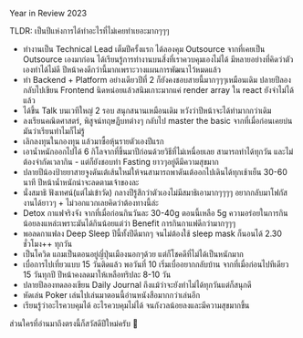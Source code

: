 
Year in Review 2023

TLDR: เป็นปีแห่งการได้ทำอะไรที่ไม่เคยทำเยอะมากๆๆๆ

- ทำงานเป็น Technical Lead เต็มปีครั้งแรก ได้ลองคุม Outsource จากที่เคยเป็น Outsource เองมาก่อน ได้เรียนรู้การทำงานบนสิ่งที่เราควบคุมเองไม่ได้ มีหลายอย่างที่คิดว่าตัวเองทำได้ไม่ดี ปีหน้าคงดีกว่านี้มากเพราะวางแผนการพัฒนาไว้หมดแล้ว
- ทำ Backend + Platform อย่างเดียวปีที่ 2 ก็ยังคงชอบสายนี้มากๆๆๆเหมือนเดิม ปลายปีลองกลับไปเขียน Frontend นิดหน่อยแล้วสนิมเกาะมากแค่ render array ใน react ยังจำไม่ได้แล้ว 
- ได้ขึ้น Talk บนเวทีใหญ่ 2 รอบ สนุกสนานเหมือนเดิม หวังว่าปีหน้าจะได้ทำมากกว่าเดิม
- ลงเรียนคณิตศาสตร์, พิสูจน์ทฤษฏีบทต่างๆ กลับไป master the basic จากที่เมื่อก่อนเคยบ่นมันว่าเรียนทำไมก็ไม่รู้
- เลิกลงทุนในกองทุน แล้วมาซื้อหุ้นรายตัวเองปีแรก
- เอาน้ำหนักออกไปได้ 6 กิโลจากที่ขึ้นมาปีก่อนด้วยวิธีที่ไม่เหนื่อยเลย สามารถทำได้ทุกวัน และไม่ต้องจำกัดเวลากิน - แต่ก็ยังชอบทำ Fasting ยาวๆอยู่ดีมีความสุขมาก
- ปลายปีน้องป้ายยาสายจูงดันเต้เส้นใหม่ให้จนสามารถพาดันเต้ออกไปเดินได้ทุกเช้าเย็น 30-60 นาที ปีหน้าน้ำหนักน่าจะลดตามเจ้าของละ
- นั่งสมาธิ ฟังเทศน์(แต่ไม่เข้าวัด) กลางปีรู้สึกว่าตัวเองไม่มีสมาธิเอามากๆๆๆๆ  อยากกลับมาโฟกัสงานได้ยาวๆ + ไม่วอกแวกเลยคิดว่าต้องทางนี้ล่ะ
- Detox กาแฟจริงจัง จากที่เมื่อก่อนกินวันละ 30-40g ตอนนี้เหลือ 5g ความอร่อยในการกินน้อยลงแหล่ะเพราะมันได้กินน้อยแต่ว่า Benefit การกินกาแฟดีกว่ามากๆๆๆ
- พอลดกาแฟลง Deep Sleep ปีนี้ทั้งปีดีมากๆ จนไม่ต้องใช้ sleep mask ก็นอนได้ 2.30 ชั่วโมง++ ทุกวัน
- เป็นโควิด แถมเป็นตอนอยู่ญี่ปุ่นเมืองนอกๆด้วย แต่ก็โชคดีที่ไม่ได้เป็นหนักมาก
- เบื่อการไปเที่ยวแบบ 15 วันติดแล้ว พอวันที่ 10 เริ่มเบื่ออยากกลับบ้าน จากที่เมื่อก่อนไปทีเดียว 15 วันทุกปี ปีหน้าคงลดมาให้เหลือทริปละ 8-10 วัน
- ปลายปีลองทดลองเขียน Daily Journal ถึงแม้ว่าจะยังทำไม่ได้ทุกวันแต่ก็สนุกดี
- หัดเล่น Poker เล่นไปเล่นมาตอนนี้อ่านหนังสือมากกว่าเล่นอีก 
- เรียนรู้ว่าอะไรควบคุมได้ อะไรควบคุมไม่ได้ จนกังวลน้อยลงและมีความสุขมากขึ้น

ส่วนใครที่อ่านมาถึงตรงนี้ก็สวัสดีปีใหม่ครับ  🫶